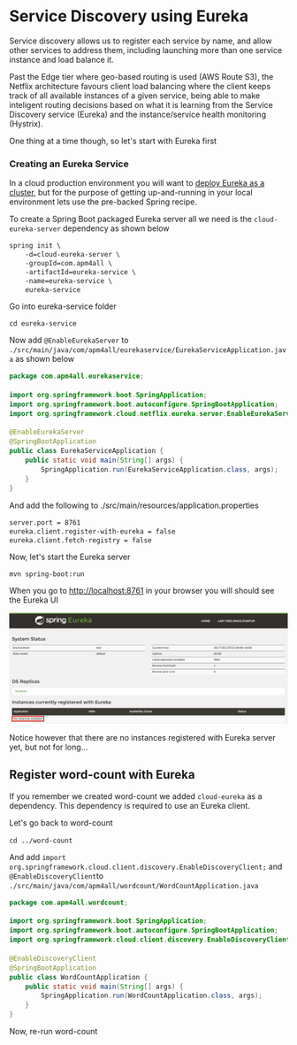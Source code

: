 # Service Discovery using Eureka

Service discovery allows us to register each service by name, and allow other services to address them, including launching more than one service instance and load balance it.

Past the Edge tier where geo-based routing is used \(AWS Route S3\), the Netflix architecture favours client load balancing where the client keeps track of all available instances of a given service, being able to make inteligent routing decisions based on what it is learning from the Service Discovery service \(Eureka\) and the instance/service health monitoring \(Hystrix\).

One thing at a time though, so let's start with Eureka first

### Creating an Eureka Service

In a cloud production environment you will want to [deploy Eureka as a cluster](https://github.com/Netflix/eureka/wiki/Deploying-Eureka-Servers-in-EC2), but for the purpose of getting up-and-running in your local environment lets use the pre-backed Spring recipe.

To create a Spring Boot packaged Eureka server all we need is the `cloud-eureka-server` dependency as shown below

```
spring init \
    -d=cloud-eureka-server \
    -groupId=com.apm4all \
    -artifactId=eureka-service \
    -name=eureka-service \
    eureka-service
```

Go into eureka-service folder

```
cd eureka-service
```

Now add `@EnableEurekaServer` to `./src/main/java/com/apm4all/eurekaservice/EurekaServiceApplication.java` as shown below

```java
package com.apm4all.eurekaservice;

import org.springframework.boot.SpringApplication;
import org.springframework.boot.autoconfigure.SpringBootApplication;
import org.springframework.cloud.netflix.eureka.server.EnableEurekaServer;

@EnableEurekaServer
@SpringBootApplication
public class EurekaServiceApplication {
    public static void main(String[] args) {
        SpringApplication.run(EurekaServiceApplication.class, args);
    }
}
```

And add the following to ./src/main/resources/application.properties

```
server.port = 8761
eureka.client.register-with-eureka = false
eureka.client.fetch-registry = false
```

Now, let's start the Eureka server

```
mvn spring-boot:run
```

When you go to [http://localhost:8761](http://localhost:8761) in your browser you will should see the Eureka UI

![](/assets/eureka-server-idle.png)

Notice however that there are no instances registered with Eureka server yet, but not for long...

## Register word-count with Eureka

If you remember we created word-count we added `cloud-eureka` as a dependency. This dependency is required to use an Eureka client.

Let's go back to word-count

`cd ../word-count`

And add `import org.springframework.cloud.client.discovery.EnableDiscoveryClient;` and `@EnableDiscoveryClient`to `./src/main/java/com/apm4all/wordcount/WordCountApplication.java`

```java
package com.apm4all.wordcount;

import org.springframework.boot.SpringApplication;
import org.springframework.boot.autoconfigure.SpringBootApplication;
import org.springframework.cloud.client.discovery.EnableDiscoveryClient;

@EnableDiscoveryClient
@SpringBootApplication
public class WordCountApplication {
    public static void main(String[] args) {
        SpringApplication.run(WordCountApplication.class, args);
    }
}
```

Now, re-run word-count

